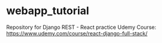 # webapp_tutorial
Repository for Django REST - React practice 
Udemy Course: https://www.udemy.com/course/react-django-full-stack/
